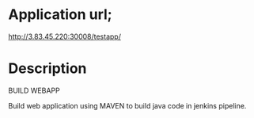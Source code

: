 # Application url;
http://3.83.45.220:30008/testapp/

# Description

BUILD WEBAPP

Build web application using MAVEN to build java code in jenkins pipeline.
